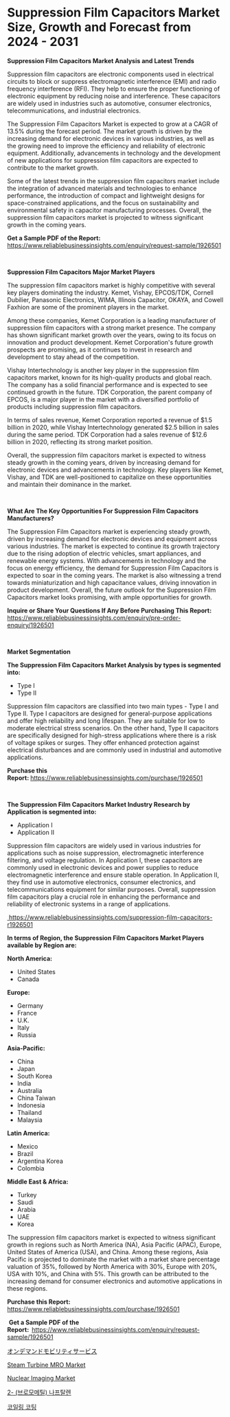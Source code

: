 <p><h1>Suppression Film Capacitors Market Size, Growth and Forecast from 2024 - 2031</h1></p><p><strong>Suppression Film Capacitors Market Analysis and Latest Trends</strong></p>
<p><p>Suppression film capacitors are electronic components used in electrical circuits to block or suppress electromagnetic interference (EMI) and radio frequency interference (RFI). They help to ensure the proper functioning of electronic equipment by reducing noise and interference. These capacitors are widely used in industries such as automotive, consumer electronics, telecommunications, and industrial electronics.</p><p>The Suppression Film Capacitors Market is expected to grow at a CAGR of 13.5% during the forecast period. The market growth is driven by the increasing demand for electronic devices in various industries, as well as the growing need to improve the efficiency and reliability of electronic equipment. Additionally, advancements in technology and the development of new applications for suppression film capacitors are expected to contribute to the market growth.</p><p>Some of the latest trends in the suppression film capacitors market include the integration of advanced materials and technologies to enhance performance, the introduction of compact and lightweight designs for space-constrained applications, and the focus on sustainability and environmental safety in capacitor manufacturing processes. Overall, the suppression film capacitors market is projected to witness significant growth in the coming years.</p></p>
<p><strong>Get a Sample PDF of the Report:&nbsp;</strong> <a href="https://www.reliablebusinessinsights.com/enquiry/request-sample/1926501">https://www.reliablebusinessinsights.com/enquiry/request-sample/1926501</a></p>
<p>&nbsp;</p>
<p><strong>Suppression Film Capacitors Major Market Players</strong></p>
<p><p>The suppression film capacitors market is highly competitive with several key players dominating the industry. Kemet, Vishay, EPCOS/TDK, Cornell Dubilier, Panasonic Electronics, WIMA, Illinois Capacitor, OKAYA, and Cowell Faxhion are some of the prominent players in the market.</p><p>Among these companies, Kemet Corporation is a leading manufacturer of suppression film capacitors with a strong market presence. The company has shown significant market growth over the years, owing to its focus on innovation and product development. Kemet Corporation's future growth prospects are promising, as it continues to invest in research and development to stay ahead of the competition.</p><p>Vishay Intertechnology is another key player in the suppression film capacitors market, known for its high-quality products and global reach. The company has a solid financial performance and is expected to see continued growth in the future. TDK Corporation, the parent company of EPCOS, is a major player in the market with a diversified portfolio of products including suppression film capacitors.</p><p>In terms of sales revenue, Kemet Corporation reported a revenue of $1.5 billion in 2020, while Vishay Intertechnology generated $2.5 billion in sales during the same period. TDK Corporation had a sales revenue of $12.6 billion in 2020, reflecting its strong market position.</p><p>Overall, the suppression film capacitors market is expected to witness steady growth in the coming years, driven by increasing demand for electronic devices and advancements in technology. Key players like Kemet, Vishay, and TDK are well-positioned to capitalize on these opportunities and maintain their dominance in the market.</p></p>
<p>&nbsp;</p>
<p><strong>What Are The Key Opportunities For Suppression Film Capacitors Manufacturers?</strong></p>
<p><p>The Suppression Film Capacitors market is experiencing steady growth, driven by increasing demand for electronic devices and equipment across various industries. The market is expected to continue its growth trajectory due to the rising adoption of electric vehicles, smart appliances, and renewable energy systems. With advancements in technology and the focus on energy efficiency, the demand for Suppression Film Capacitors is expected to soar in the coming years. The market is also witnessing a trend towards miniaturization and high capacitance values, driving innovation in product development. Overall, the future outlook for the Suppression Film Capacitors market looks promising, with ample opportunities for growth.</p></p>
<p><strong>Inquire or Share Your Questions If Any Before Purchasing This Report:</strong> <a href="https://www.reliablebusinessinsights.com/enquiry/pre-order-enquiry/1926501">https://www.reliablebusinessinsights.com/enquiry/pre-order-enquiry/1926501</a></p>
<p>&nbsp;</p>
<p><strong>Market Segmentation</strong></p>
<p><strong>The Suppression Film Capacitors Market Analysis by types is segmented into:</strong></p>
<p><ul><li>Type I</li><li>Type II</li></ul></p>
<p><p>Suppression film capacitors are classified into two main types - Type I and Type II. Type I capacitors are designed for general-purpose applications and offer high reliability and long lifespan. They are suitable for low to moderate electrical stress scenarios. On the other hand, Type II capacitors are specifically designed for high-stress applications where there is a risk of voltage spikes or surges. They offer enhanced protection against electrical disturbances and are commonly used in industrial and automotive applications.</p></p>
<p><strong>Purchase this Report:&nbsp;</strong><a href="https://www.reliablebusinessinsights.com/purchase/1926501">https://www.reliablebusinessinsights.com/purchase/1926501</a></p>
<p>&nbsp;</p>
<p><strong>The Suppression Film Capacitors Market Industry Research by Application is segmented into:</strong></p>
<p><ul><li>Application I</li><li>Application II</li></ul></p>
<p><p>Suppression film capacitors are widely used in various industries for applications such as noise suppression, electromagnetic interference filtering, and voltage regulation. In Application I, these capacitors are commonly used in electronic devices and power supplies to reduce electromagnetic interference and ensure stable operation. In Application II, they find use in automotive electronics, consumer electronics, and telecommunications equipment for similar purposes. Overall, suppression film capacitors play a crucial role in enhancing the performance and reliability of electronic systems in a range of applications.</p></p>
<p><a href="https://www.reliablebusinessinsights.com/suppression-film-capacitors-r1926501">&nbsp;https://www.reliablebusinessinsights.com/suppression-film-capacitors-r1926501</a></p>
<p><strong>In terms of Region, the Suppression Film Capacitors Market Players available by Region are:</strong></p>
<p>
    <p> <strong> North America: </strong>
        <ul>
            <li>United States</li>
            <li>Canada</li>
        </ul>
        </p> 
    <p> <strong> Europe: </strong>
        <ul>
            <li>Germany</li>
            <li>France</li>
            <li>U.K.</li>
            <li>Italy</li>
            <li>Russia</li>
        </ul>
        </p> 
    <p> <strong> Asia-Pacific: </strong>
        <ul>
            <li>China</li>
            <li>Japan</li>
            <li>South Korea</li>
            <li>India</li>
            <li>Australia</li>
            <li>China Taiwan</li>
            <li>Indonesia</li>
            <li>Thailand</li>
            <li>Malaysia</li>
        </ul>
        </p> 
    <p> <strong> Latin America: </strong>
        <ul>
            <li>Mexico</li>
            <li>Brazil</li>
            <li>Argentina Korea</li>
            <li>Colombia</li>
        </ul>
        </p> 
    <p> <strong> Middle East & Africa: </strong>
        <ul>
            <li>Turkey</li>
            <li>Saudi</li>
            <li>Arabia</li>
            <li>UAE</li>
            <li>Korea</li>
        </ul>
    </p>
    </p>
<p><p>The suppression film capacitors market is expected to witness significant growth in regions such as North America (NA), Asia Pacific (APAC), Europe, United States of America (USA), and China. Among these regions, Asia Pacific is projected to dominate the market with a market share percentage valuation of 35%, followed by North America with 30%, Europe with 20%, USA with 10%, and China with 5%. This growth can be attributed to the increasing demand for consumer electronics and automotive applications in these regions.</p></p>
<p><strong>Purchase this Report: </strong><a href="https://www.reliablebusinessinsights.com/purchase/1926501">https://www.reliablebusinessinsights.com/purchase/1926501</a></p>
<p>&nbsp;<strong>Get a Sample PDF of the Report:&nbsp;&nbsp;</strong><a href="https://www.reliablebusinessinsights.com/enquiry/request-sample/1926501">https://www.reliablebusinessinsights.com/enquiry/request-sample/1926501</a></p>
<p><strong></strong></p>
<p><p><a href="https://github.com/decker5351/Market-Research-Report-List-1/blob/main/9637589116341.md">オンデマンドモビリティサービス</a></p><p><a href="https://github.com/jahid123ahm/Market-Research-Report-List-1/blob/main/steam-turbine-mro-market.md">Steam Turbine MRO Market</a></p><p><a href="https://github.com/ajohirul8010/Market-Research-Report-List-1/blob/main/nuclear-imaging-market.md">Nuclear Imaging Market</a></p><p><a href="https://github.com/Penelolack456456/Market-Research-Report-List-2/blob/main/6063736122261.md">2- (브로모메틸) 나프탈렌</a></p><p><a href="https://medium.com/@whitneymurphy1982/%EC%9B%90%EC%9A%A9-%EA%B0%80%EA%B5%AC-%EC%BD%94%EC%9D%BC-%EB%8F%84%EA%B8%88-%EC%82%B0%EC%97%85%EC%97%90-%EB%8C%80%ED%95%9C-%ED%86%B5%EC%B0%B0-%EC%8B%9C%EC%9E%A5-%EA%B8%88%EC%9C%B5-%EC%83%81%ED%83%9C-%EC%8B%9C%EC%9E%A5-%EA%B7%9C%EB%AA%A8-%EB%B0%8F-2031%EB%85%84%EA%B9%8C%EC%A7%80%EC%9D%98-%EC%88%98%EC%9D%B5-%EB%B6%84%EC%84%9D-0931e5c56071">코일링 코팅</a></p></p>